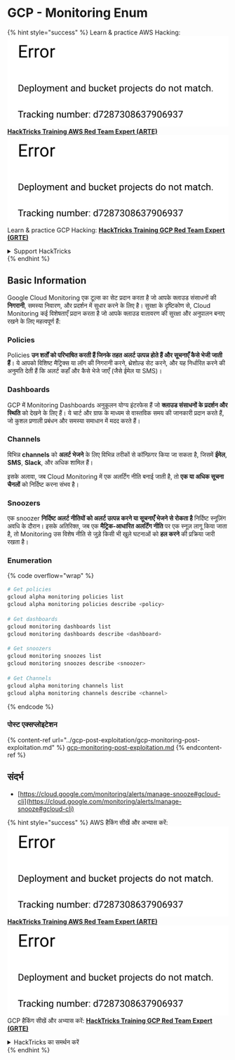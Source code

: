 # GCP - Monitoring Enum

{% hint style="success" %}
Learn & practice AWS Hacking:<img src="../../../.gitbook/assets/image (1) (1).png" alt="" data-size="line">[**HackTricks Training AWS Red Team Expert (ARTE)**](https://training.hacktricks.xyz/courses/arte)<img src="../../../.gitbook/assets/image (1) (1).png" alt="" data-size="line">\
Learn & practice GCP Hacking: <img src="../../../.gitbook/assets/image (2).png" alt="" data-size="line">[**HackTricks Training GCP Red Team Expert (GRTE)**<img src="../../../.gitbook/assets/image (2).png" alt="" data-size="line">](https://training.hacktricks.xyz/courses/grte)

<details>

<summary>Support HackTricks</summary>

* Check the [**subscription plans**](https://github.com/sponsors/carlospolop)!
* **Join the** 💬 [**Discord group**](https://discord.gg/hRep4RUj7f) or the [**telegram group**](https://t.me/peass) or **follow** us on **Twitter** 🐦 [**@hacktricks\_live**](https://twitter.com/hacktricks\_live)**.**
* **Share hacking tricks by submitting PRs to the** [**HackTricks**](https://github.com/carlospolop/hacktricks) and [**HackTricks Cloud**](https://github.com/carlospolop/hacktricks-cloud) github repos.

</details>
{% endhint %}

## Basic Information

Google Cloud Monitoring एक टूल्स का सेट प्रदान करता है जो आपके क्लाउड संसाधनों की **निगरानी**, समस्या निवारण, और प्रदर्शन में सुधार करने के लिए है। सुरक्षा के दृष्टिकोण से, Cloud Monitoring कई विशेषताएँ प्रदान करता है जो आपके क्लाउड वातावरण की सुरक्षा और अनुपालन बनाए रखने के लिए महत्वपूर्ण हैं:

### Policies

Policies **उन शर्तों को परिभाषित करती हैं जिनके तहत अलर्ट उत्पन्न होते हैं और सूचनाएँ कैसे भेजी जाती हैं**। ये आपको विशिष्ट मैट्रिक्स या लॉग की निगरानी करने, थ्रेशोल्ड सेट करने, और यह निर्धारित करने की अनुमति देती हैं कि अलर्ट कहाँ और कैसे भेजे जाएँ (जैसे ईमेल या SMS)।

### Dashboards

GCP में Monitoring Dashboards अनुकूलन योग्य इंटरफेस हैं जो **क्लाउड संसाधनों के प्रदर्शन और स्थिति** को देखने के लिए हैं। ये चार्ट और ग्राफ के माध्यम से वास्तविक समय की जानकारी प्रदान करते हैं, जो कुशल प्रणाली प्रबंधन और समस्या समाधान में मदद करते हैं।

### Channels

विभिन्न **channels** को **अलर्ट भेजने** के लिए विभिन्न तरीकों से कॉन्फ़िगर किया जा सकता है, जिसमें **ईमेल**, **SMS**, **Slack**, और अधिक शामिल हैं।

इसके अलावा, जब Cloud Monitoring में एक अलर्टिंग नीति बनाई जाती है, तो **एक या अधिक सूचना चैनलों** को निर्दिष्ट करना संभव है।

### Snoozers

एक snoozer **निर्दिष्ट अलर्ट नीतियों को अलर्ट उत्पन्न करने या सूचनाएँ भेजने से रोकता है** निर्दिष्ट स्नूज़िंग अवधि के दौरान। इसके अतिरिक्त, जब एक **मैट्रिक-आधारित अलर्टिंग नीति** पर एक स्नूज़ लागू किया जाता है, तो Monitoring उस विशेष नीति से जुड़े किसी भी खुले घटनाओं को **हल करने** की प्रक्रिया जारी रखता है।

### Enumeration

{% code overflow="wrap" %}
```bash
# Get policies
gcloud alpha monitoring policies list
gcloud alpha monitoring policies describe <policy>

# Get dashboards
gcloud monitoring dashboards list
gcloud monitoring dashboards describe <dashboard>

# Get snoozers
gcloud monitoring snoozes list
gcloud monitoring snoozes describe <snoozer>

# Get Channels
gcloud alpha monitoring channels list
gcloud alpha monitoring channels describe <channel>
```
{% endcode %}

### पोस्ट एक्सप्लोइटेशन

{% content-ref url="../gcp-post-exploitation/gcp-monitoring-post-exploitation.md" %}
[gcp-monitoring-post-exploitation.md](../gcp-post-exploitation/gcp-monitoring-post-exploitation.md)
{% endcontent-ref %}

## संदर्भ

* [https://cloud.google.com/monitoring/alerts/manage-snooze#gcloud-cli](https://cloud.google.com/monitoring/alerts/manage-snooze#gcloud-cli)

{% hint style="success" %}
AWS हैकिंग सीखें और अभ्यास करें:<img src="../../../.gitbook/assets/image (1) (1).png" alt="" data-size="line">[**HackTricks Training AWS Red Team Expert (ARTE)**](https://training.hacktricks.xyz/courses/arte)<img src="../../../.gitbook/assets/image (1) (1).png" alt="" data-size="line">\
GCP हैकिंग सीखें और अभ्यास करें: <img src="../../../.gitbook/assets/image (2).png" alt="" data-size="line">[**HackTricks Training GCP Red Team Expert (GRTE)**<img src="../../../.gitbook/assets/image (2).png" alt="" data-size="line">](https://training.hacktricks.xyz/courses/grte)

<details>

<summary>HackTricks का समर्थन करें</summary>

* [**सदस्यता योजनाएँ**](https://github.com/sponsors/carlospolop) देखें!
* **💬 [**Discord समूह**](https://discord.gg/hRep4RUj7f) या [**टेलीग्राम समूह**](https://t.me/peass) में शामिल हों या **Twitter** 🐦 पर हमें **फॉलो** करें [**@hacktricks\_live**](https://twitter.com/hacktricks\_live)**.**
* **हैकिंग ट्रिक्स साझा करें और [**HackTricks**](https://github.com/carlospolop/hacktricks) और [**HackTricks Cloud**](https://github.com/carlospolop/hacktricks-cloud) गिटहब रिपोजिटरी में PR सबमिट करें।**

</details>
{% endhint %}
